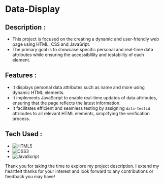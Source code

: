# Data-Display

## Description :

- This project is focused on the creating a dynamic and user-friendly web page using HTML, CSS and JavaSript.
- The primary goal is to showcase specific personal and real-time data attributes while ensuring the accessiblility and testability of each element.

## Features :

- It displays personal data attributes such as name and more using dynamic HTML elements.
- It implements JavaScript to enable real-time updates of data attributes, ensuring that the page reflects the latest information.
- It facilitates efficient and seamless testing by assigning ```data-testid``` attributes to all relevant HTML elements, simplifying the verification process.

## Tech Used :

- ![HTML5](https://img.shields.io/badge/html5-%23E34F26.svg?style=for-the-badge&logo=html5&logoColor=white)
- ![CSS3](https://img.shields.io/badge/css3-%231572B6.svg?style=for-the-badge&logo=css3&logoColor=white)
- ![JavaScript](https://img.shields.io/badge/javascript-%23323330.svg?style=for-the-badge&logo=javascript&logoColor=%23F7DF1E)


Thank you for taking the time to explore my project description. I extend my heartfelt thanks for your interest and look forward to any contributions or feedback you may have!
